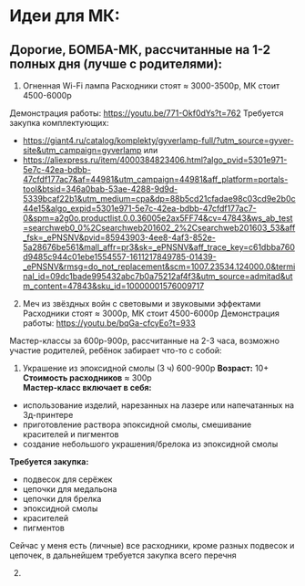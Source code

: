 # Идеи для МК:

## Дорогие, БОМБА-МК, рассчитанные на 1-2 полных дня (лучше с родителями):

1. Огненная Wi-Fi лампа
Расходники стоят ≈ 3000-3500р, МК стоит 4500-6000р

Демонстрация работы:
https://youtu.be/771-Okf0dYs?t=762
Требуется закупка комплектующих: 
- https://giant4.ru/catalog/komplekty/gyverlamp-full/?utm_source=gyver-site&utm_campaign=gyverlamp
или 
- https://aliexpress.ru/item/4000384823406.html?algo_pvid=5301e971-5e7c-42ea-bdbb-47cfdf177ac7&af=44981&utm_campaign=44981&aff_platform=portals-tool&btsid=346a0bab-53ae-4288-9d9d-5339bcaf22b1&utm_medium=cpa&dp=88b5cd21cfadae98c03cd9e2b0c44e15&algo_expid=5301e971-5e7c-42ea-bdbb-47cfdf177ac7-0&spm=a2g0o.productlist.0.0.36005e2ax5FF74&cv=47843&ws_ab_test=searchweb0_0%2Csearchweb201602_2%2Csearchweb201603_53&aff_fsk=_ePNSNV&pvid=85943903-4ee8-4af3-852e-5a28676be561&mall_affr=pr3&sk=_ePNSNV&aff_trace_key=c61dbba760d9485c944c01ebe1554557-1611217849785-01439-_ePNSNV&rmsg=do_not_replacement&scm=1007.23534.124000.0&terminal_id=09dc1bade995432abc7b0a75212af4f3&utm_source=admitad&utm_content=47843&sku_id=10000001576009717


2. Меч из звёздных войн с световыми и звуковыми эффектами 
Расходники стоят ≈ 3000р, МК стоит 4500-6000р
Демонстрация работы:
https://youtu.be/bqGa-cfcyEo?t=933


Мастер-классы за 600р-900р, рассчитанные на 2-3 часа, возможно участие родителей, ребёнок забирает что-то с собой:
1. Украшение из эпоксидной смолы (3 ч) 600-900р
**Возраст:** 10+  
**Стоимость расходников** ≈ 300р  
**Мастер-класс включает в себя:**  
- использование изделий, нарезанных на лазере или напечатанных на 3д-принтере
- приготовление раствора эпоксидной смолы, смешивание красителей и пигментов  
- создание небольшого украшения/брелока из эпоксидной смолы  

**Требуется закупка:** 
- подвесок для серёжек
- цепочки для медальона
- цепочки для брелка  
- эпоксидной смолы
- красителей
- пигментов 

Сейчас у меня есть (личные) все расходники, кроме разных подвесок и цепочек, в дальнейшем требуется закупка всего перечня  

2. 